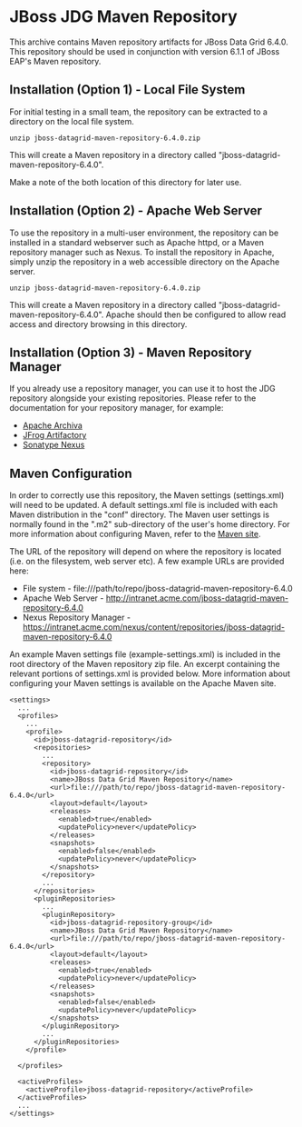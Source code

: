 JBoss JDG Maven Repository
==========================

This archive contains Maven repository artifacts for JBoss Data Grid 6.4.0. This repository should
be used in conjunction with version 6.1.1 of JBoss EAP's Maven repository.
 
Installation (Option 1) - Local File System
--------------------------------

For initial testing in a small team, the repository can be extracted to 
a directory on the local file system.

    unzip jboss-datagrid-maven-repository-6.4.0.zip

This will create a Maven repository in a directory called "jboss-datagrid-maven-repository-6.4.0".

Make a note of the both location of this directory for later use.

 
Installation (Option 2) - Apache Web Server
--------------------------------
 
To use the repository in a multi-user environment, the repository can be installed 
in a standard webserver such as Apache httpd, or a Maven repository manager such as Nexus.
To install the repository in Apache, simply unzip the repository in a web accessible 
directory on the Apache server.

    unzip jboss-datagrid-maven-repository-6.4.0.zip

This will create a Maven repository in a directory called "jboss-datagrid-maven-repository-6.4.0".
Apache should then be configured to allow read access and directory browsing in this directory.

 
Installation (Option 3) - Maven Repository Manager
--------------------------------------------------

If you already use a repository manager, you can use it to host the JDG repository alongside 
your existing repositories.  Please refer to the documentation for your repository manager,
for example:

* [Apache Archiva](http://archiva.apache.org/)
* [JFrog Artifactory](http://www.jfrog.com/products.php)
* [Sonatype Nexus](http://nexus.sonatype.org/)
 
Maven Configuration
-------------------

In order to correctly use this repository, the Maven settings (settings.xml) will 
need to be updated.  A default settings.xml file is included with each Maven distribution 
in the "conf" directory.  The Maven user settings is normally found in the ".m2" sub-directory 
of the user's home directory.  For more information about configuring Maven, refer to the 
[Maven site](http://maven.apache.org/settings.html).

The URL of the repository will depend on where the 
repository is located (i.e. on the filesystem, web server etc).  A few example 
URLs are provided here:

* File system - file:///path/to/repo/jboss-datagrid-maven-repository-6.4.0
* Apache Web Server - http://intranet.acme.com/jboss-datagrid-maven-repository-6.4.0
* Nexus Repository Manager - https://intranet.acme.com/nexus/content/repositories/jboss-datagrid-maven-repository-6.4.0

An example Maven settings file (example-settings.xml) is included in the root directory of the Maven
repository zip file.  An excerpt containing the relevant portions of settings.xml is provided below.
More information about configuring your Maven  settings is available on the Apache Maven site.

 
    <settings>
      ...
      <profiles>
        ...
        <profile>
          <id>jboss-datagrid-repository</id>
          <repositories>
            ...
            <repository>
              <id>jboss-datagrid-repository</id>
              <name>JBoss Data Grid Maven Repository</name>
              <url>file:///path/to/repo/jboss-datagrid-maven-repository-6.4.0</url>
              <layout>default</layout>
              <releases>
                <enabled>true</enabled>
                <updatePolicy>never</updatePolicy>
              </releases>
              <snapshots>
                <enabled>false</enabled>
                <updatePolicy>never</updatePolicy>
              </snapshots>
            </repository>
            ...
          </repositories>
          <pluginRepositories>
            ...
            <pluginRepository>
              <id>jboss-datagrid-repository-group</id>
              <name>JBoss Data Grid Maven Repository</name>
              <url>file:///path/to/repo/jboss-datagrid-maven-repository-6.4.0</url>
              <layout>default</layout>
              <releases>
                <enabled>true</enabled>
                <updatePolicy>never</updatePolicy>
              </releases>
              <snapshots>
                <enabled>false</enabled>
                <updatePolicy>never</updatePolicy>
              </snapshots>
            </pluginRepository>
            ...
          </pluginRepositories>
        </profile>

      </profiles>

      <activeProfiles>
        <activeProfile>jboss-datagrid-repository</activeProfile>
      </activeProfiles>
      ...
    </settings>

 
